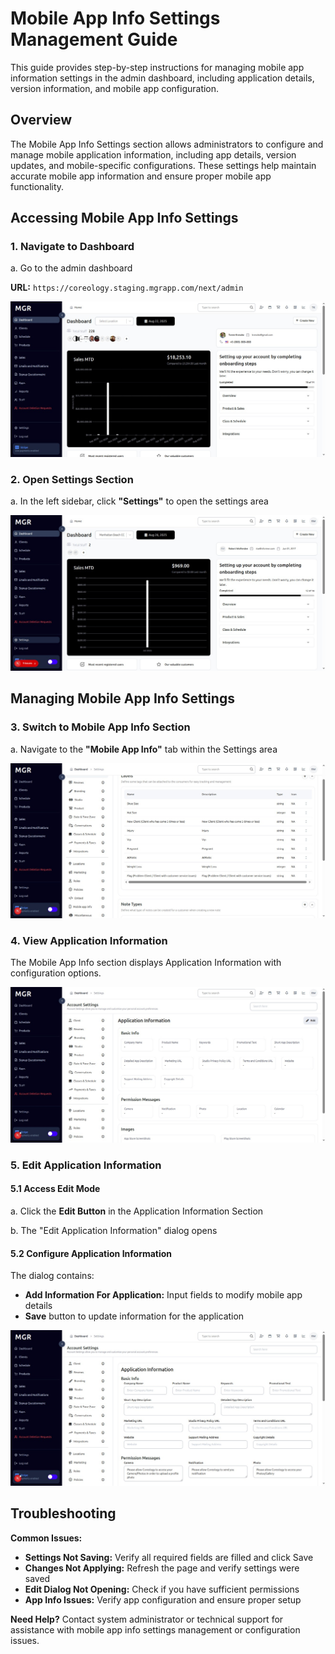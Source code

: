 # Mobile App Info Settings Management Guide

This guide provides step-by-step instructions for managing mobile app information settings in the admin dashboard, including application details, version information, and mobile app configuration.

## Overview

The Mobile App Info Settings section allows administrators to configure and manage mobile application information, including app details, version updates, and mobile-specific configurations. These settings help maintain accurate mobile app information and ensure proper mobile app functionality.

## Accessing Mobile App Info Settings

### 1. Navigate to Dashboard

a. Go to the admin dashboard

**URL:** `https://coreology.staging.mgrapp.com/next/admin`

![Admin Dashboard](images/dashboard.png)

### 2. Open Settings Section

a. In the left sidebar, click **"Settings"** to open the settings area

![Settings Section](images/settings-section.png)

## Managing Mobile App Info Settings

### 3. Switch to Mobile App Info Section

a. Navigate to the **"Mobile App Info"** tab within the Settings area

![Mobile App Info Section](images/embed-section.png)

### 4. View Application Information

The Mobile App Info section displays Application Information with configuration options.

![Application Information](images/application-information.png)

### 5. Edit Application Information

#### 5.1 Access Edit Mode

a. Click the **Edit Button** in the Application Information Section

b. The "Edit Application Information" dialog opens

#### 5.2 Configure Application Information
The dialog contains:
- **Add Information For Application:** Input fields to modify mobile app details
- **Save** button to update information for the application

![Edit Application Information](images/edit-application-information.png)

## Troubleshooting

**Common Issues:**
- **Settings Not Saving:** Verify all required fields are filled and click Save
- **Changes Not Applying:** Refresh the page and verify settings were saved
- **Edit Dialog Not Opening:** Check if you have sufficient permissions
- **App Info Issues:** Verify app configuration and ensure proper setup

**Need Help?** Contact system administrator or technical support for assistance with mobile app info settings management or configuration issues.
